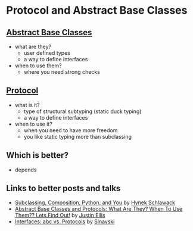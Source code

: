 # Protocol and Abstract Base Classes

## [Abstract Base Classes](https://docs.python.org/3/library/abc.html#module-abc)
- what are they?
  - user defined types
  - a way to define interfaces
- when to use them?
  - where you need strong checks

## [Protocol](https://typing.readthedocs.io/en/latest/spec/protocol.html)
- what is it?
  - type of structural subtyping (static duck typing)
  - a way to define interfaces
- when to use it?
  - when you need to have more freedom
  - you like static typing more than subclassing

## Which is better?
- depends


## Links to better posts and talks

- [Subclassing, Composition, Python, and You](https://www.youtube.com/watch?v=2qpW1-7TnzA) by [Hynek Schlawack](https://hynek.me/)
- [Abstract Base Classes and Protocols: What Are They? When To Use Them?? Lets Find Out!](https://jellis18.github.io/post/2022-01-11-abc-vs-protocol/) by [Justin Ellis](https://jellis18.github.io/about/)
- [Interfaces: abc vs. Protocols](https://sinavski.com/post/1_abc_vs_protocols/) by [Sinavski](https://sinavski.com/page/about/)
